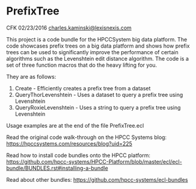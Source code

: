 # PrefixTree
CFK 02/23/2016 charles.kaminski@lexisnexis.com

This project is a code bundle for the HPCCSystem big data platform.  The code showcases prefix trees on a big data platform and shows how prefix trees can be used to significantly improve the performance of certain algorithms such as the Levenshtein edit distance algorithm.  The code is a set of three function macros that do the heavy lifting for you.

They are as follows:  
 1. Create - Efficiently creates a prefix tree from a dataset
 2. QueryThorLevenshtein - Uses a dataset to query a prefix tree using Levenshtein
 3. QueryRoxieLevenshtein - Uses a string to query a prefix tree using Levenshtein

Usage examples are at the end of the file PrefixTree.ecl

Read the original code walk-through on the HPCC Systems blog:
https://hpccsystems.com/resources/blog?uid=225 

Read how to install code bundles onto the HPCC platform:
https://github.com/hpcc-systems/HPCC-Platform/blob/master/ecl/ecl-bundle/BUNDLES.rst#installing-a-bundle

Read about other bundles:
https://github.com/hpcc-systems/ecl-bundles
